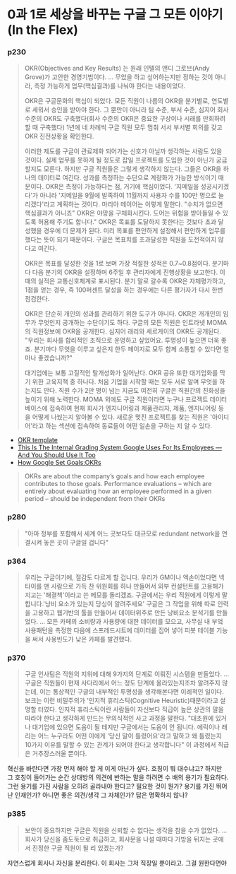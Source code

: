 # 0과 1로 세상을 바꾸는 구글 그 모든 이야기(In the Flex)  

### p230  

> OKR(Objectives and Key Results) 는 원래 인텔의 앤디 그로브(Andy Grove)가 고안한 경영기법이다. 
> ...
> 무었을 하고 싶어하는지만 정하는 것이 아니라, 측정 가능하게 업무(핵심결과)를 나눠야 한다는 내용이었다.  
> 
> OKR은 구글문화의 핵심이 되었다. 모든 직원이 나름의 OKR을 분기별로, 연도별로 세워서 승인을 받아야 한다. 그 뿐만이 아니라 팀 수준, 부서 수준, 심지어 회사 수준의 OKR도 구축했다(회사 수준의 OKR은 중요한 구상이나 시래를 만회하려 할 때 구축했다) 1년에 네 차례씩 구글 직원 모두 멈춰 서서 부서별 회의를 갖고 OKR 진전상황을 확인한다.    
> 
> 이러한 제도를 구글이 관료제화 되어가는 신호가 아닐까 생각하는 사람도 있을 것이다. 실제 업무를 못하게 될 정도로 잡일 프로젝트를 도입한 것이 아닌가 궁금할지도 모른다. 하지만 구글 직원들은 그렇게 생각하지 않는다. 그들은 OKR을 하나의 데이터로 여긴다. 성과를 측정하는 수단으로 계량화가 가능한 방식이기 때문이다. OKR은 측정이 가능하다는 점, 거기에 핵심이었다. '지메일을 성공시키겠다'가 아니라 
'지메일을 9월에 발족하여 11월까지 사용자 수를 100만 명으로 늘리겠다'라고 계획하는 것이다. 마리아 메이어는 이렇게 말한다. "수치가 없으면 핵심결과가 아니죠" OKR은 야망을 구체화시킨다. 도어는 
위험을 받아들일 수 있도록 허용해 주기도 합니다." OKR은 목표를 도달하지 못한다는 것보다 초과 달성했을 경우에 더 문제가 된다. 미리 목표를 편안하게 설정해서 편안하게 업무를 했다는 뜻이 되기 때문이다. 구글은 목표치를 초과달성한 직원을 도전적이지 않다고 여긴다. 
>   
> OKR은 목표를 달성한 것을 1로 보며 가장 적절한 성적은 0.7~0.8점이다. 분기마다 다음 분기의 OKR을 설정하며 6주일 후 관리자에게 진행상황을 보고한다. 이때의 실적은 교통신호체계로 표시된다.  분기 말로 갈수록 OKR은 자체평가하고, 1점을 얻는 경우, 즉 100퍼센트 달성을 하는 경우에는 다른 평가자가 다시 한번 점검한다.  
> 
> OKR은 단순히 개인의 성과를 관리하기 위한 도구가 아니다. OKR은 개개인의 임무가 무엇인지 공개하는 수단이기도 하다. 구글의 모든 직원은 인트라넷 MOMA의 직원정보에 OKR을 공개한다. 심지어 래리와 세르게이의 OKR도 공개된다. "우리는 회사를 합리적인 조직으로 운영하고 싶었어요. 투명성이 높으면 더욱 좋죠. 분기마다 무엇을 이루고 싶은지 한두 페이지로 모두 함께 소통할 수 있다면 얼마나 좋겠습니까?"
> 
> 대기업에는 보통 고질적인 탈개성화가 일어난다. OKR 공유 또한 대기업화를 막기 위한 고육지책 중 하나다. 처음 기업을 시작할 때는 모두 서로 알며 무엇을 하는지도 안다. 직원 수가 2만 명이 넘는 지금도 여전히 구글은 직원간의 친화성을 높이기 위해 노력한다. MOMA 외에도 구글 직원이라면 누구나 프로젝트 데이터베이스에 접속하여 현재 회사가 엔지니어링과 제품관리자, 제품, 엔지니어링 등을 어떻게 나눴는지 알아볼 수 있다. 새로운 멋진 프로젝트를 찾는 직원은 '아이디어'라고 하는 섹션에 접속하여 동료들이 어떤 일손을 구하는 지 알 수 있다.  

* [OKR template](https://docs.google.com/document/d/1OHpQOvZz76_10ebJP2AKvvXUF3H9yd6FC89F5jS4mks/edit?pli=1)  
* [This Is The Internal Grading System Google Uses For Its Employees — And You Should Use It Too](http://www.businessinsider.com/googles-ranking-system-okr-2014-1)  
* [How Google Set Goals:OKRs](http://www.gv.com/lib/how-google-sets-goals-objectives-and-key-results-okrs)

> OKRs are about the company’s goals and how each employee contributes to those goals. Performance evaluations – which are entirely about evaluating how an employee performed in a given period – should be independent from their OKRs


### p280  

> "아마 정부를 포함해서 세계 어느 곳보다도 대규모로 redundant network을 연결시켜 놓은 곳이 구글일 겁니다"  
 

### p364  

> 우리는 구글이기에, 절감도 다르게 할 겁니다. 우리가 GM이나 엑손이었다면 넥타이를 맨 사람으로 가득 찬 위원회를 하나 만들어서 외부 컨설턴트를 고용해가지고는 '해결책'이라고 쓴 메모를 돌리겠죠. 구글에서는 우리 직원에게 이렇게 말합니다.'낭비 요소가 있는지 당싱이 알려주세요' 구글은 그 작업을 위해 따로 인력을 고용하고 웹기반의 툴을 만들어서 데이터위주로 만든 낭비요소 분석기를 만들었다. 
> ...
> 모든 카페의 소비량과 사용량에 대한 데이터를 모으고, 사무실 내 부엌 사용패턴을 측정한 다음에 스프레드시트에 데이터를 집어 넣어 피봇 테이블 기능을 써서 사용빈도가 낮은 카페를 발견했다. 

### p370  

> 구글 인사팀은 직원의 지위에 대해 9가지의 단계로 이뤄진 시스템을 만들었다.
> ...
> 구글은 직원들이 현재 사다리에서 어느 정도 단계에 올라있는지조차 알려주지 않는데, 이는 통상적인 구글의 내부적인 투명성을 생각해본다면 이례적인 일이다. 보크는 이런 비밀주의가 '인지적 휴리스틱(Cognitive Heuristic)때문이라고 설명할 터였다. 인지적 휴리스틱이란 사람들이 자신보다 직급이 높은 상관의 말을 따라야 한다고 생각하게 만드는 무의식적인 사고 과정을 말한다. "대초원에 있거나 대기업에 있으면 도움이 될 테지만 구글에서는 도움이 안 됩니다. 에릭이나 래리는 어느 누구라도 어떤 이에게 '당신 말이 틀렸어요'라고 말하고 왜 틀렸는지 10가지 이유를 말할 수 있는 관계가 되어야 한다고 생각합니다" 이 과정에서 직급은 거추장스러울 뿐이다. 

혁신을 바란다면 가장 먼저 해야 할 게 이게 아닌가 싶다. 호칭이 뭐 대수냐고? 하지만 그 호칭이 들어가는 순간 상대방의 의견에 반하는 말을 하려면 수 배의 용기가 필요하다. 그런 용기를 가진 사람을 오히려 골라내야 한다고? 필요한 것이 뭔가? 용기를 가진 뛰어난 인재인가? 아니면 좋은 의견/생각 그 자체인가? 답은 명확하지 않나?   

### p385  

> 보안이 중요하지만 구글은 직원을 신뢰할 수 없다는 생각을 참을 수가 없었다. 
> ...
> 회사가 당신을 좀도둑으로 취급하고, 회사문을 나설 때마다 가방을 뒤지는 곳에서 진정한 구글 직원이 될 리 있겠는가?  

자연스럽게 회사나 자신을 분리한다. 이 회사는 그저 직장일 뿐이라고. 그걸 원한다면야   
